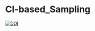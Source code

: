 # CI-based_Sampling

[![DOI](https://zenodo.org/badge/702496492.svg)](https://zenodo.org/badge/latestdoi/702496492)
